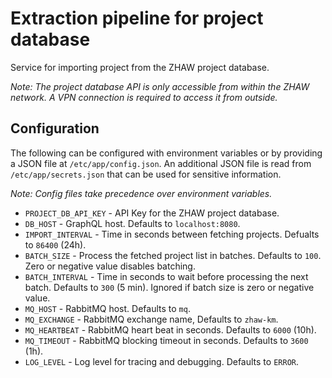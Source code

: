 # Extraction pipeline for project database

Service for importing project from the ZHAW project database.

*Note: The project database API is only accessible from within the ZHAW network. A VPN connection is required to access it from outside.*

## Configuration

The following can be configured with environment variables or by providing a JSON file at `/etc/app/config.json`.
An additional JSON file is read from `/etc/app/secrets.json` that can be used for sensitive information.

*Note: Config files take precedence over environment variables.*

- `PROJECT_DB_API_KEY` - API Key for the ZHAW project database.
- `DB_HOST` - GraphQL host. Defaults to `localhost:8080`.
- `IMPORT_INTERVAL` - Time in seconds between fetching projects. Defualts to `86400` (24h).
- `BATCH_SIZE` - Process the fetched project list in batches. Defaults to `100`. Zero or negative value disables batching.
- `BATCH_INTERVAL` - Time in seconds to wait before processing the next batch. Defaults to `300` (5 min). Ignored if batch size is zero or negative value.
- `MQ_HOST` - RabbitMQ host. Defaults to `mq`.
- `MQ_EXCHANGE` - RabbitMQ exchange name, Defaults to `zhaw-km`.
- `MQ_HEARTBEAT` - RabbitMQ heart beat in seconds. Defaults to `6000` (10h).
- `MQ_TIMEOUT` - RabbitMQ blocking timeout in seconds. Defaults to `3600` (1h).
- `LOG_LEVEL` - Log level for tracing and debugging. Defaults to `ERROR`.
